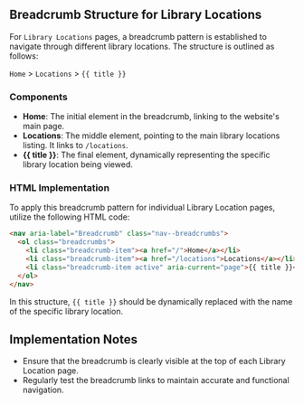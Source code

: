 
## Breadcrumb Structure for Library Locations

For `Library Locations` pages, a breadcrumb pattern is established to navigate through different library locations. The structure is outlined as follows:

`Home` > `Locations` > `{{ title }}`

### Components
- **Home**: The initial element in the breadcrumb, linking to the website's main page.
- **Locations**: The middle element, pointing to the main library locations listing. It links to `/locations`.
- **{{ title }}**: The final element, dynamically representing the specific library location being viewed.

### HTML Implementation
To apply this breadcrumb pattern for individual Library Location pages, utilize the following HTML code:

```html
<nav aria-label="Breadcrumb" class="nav--breadcrumbs">
  <ol class="breadcrumbs">
    <li class="breadcrumb-item"><a href="/">Home</a></li>
    <li class="breadcrumb-item"><a href="/locations">Locations</a></li>
    <li class="breadcrumb-item active" aria-current="page">{{ title }}</li>
  </ol>
</nav>
```

In this structure, `{{ title }}` should be dynamically replaced with the name of the specific library location.

## Implementation Notes
- Ensure that the breadcrumb is clearly visible at the top of each Library Location page.
- Regularly test the breadcrumb links to maintain accurate and functional navigation.
